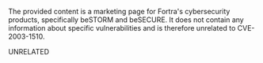 The provided content is a marketing page for Fortra's cybersecurity products, specifically beSTORM and beSECURE. It does not contain any information about specific vulnerabilities and is therefore unrelated to CVE-2003-1510.

UNRELATED